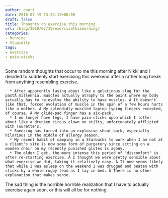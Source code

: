```yaml
---
author: court
date: 2010-07-19 13:32:12+00:00
draft: false
title: Thoughts on exercise this morning
url: /blog/2010/07/19/exercisethismorning/
categories:
- Running
- Stupidity
tags:
- exercise
- pain-sticks
---
```


Some random thoughts that occur to me this morning after Nikki and I decided to suddenly start exercising this weekend after a rather long break from anything resembling exercise.



	  * After apparently laying about like a gelatinous slug for the pastÂ millennia, muscles actually atrophy to the point where my body actually has to re-evolve the ability to have muscles. Â It doesn't like that, forced evolution of muscle in the span of a few hours hurts like a mother. Â My splendidly-muscled laptop typing fingers excepted, of course. Â My glide-pad finger has a six-pack.
	  * I no longer have legs, I have pain-sticks upon which I totter about like a drunken circus clown on stilts, unfortunately afflicted with Tourette's.
	  * Sneezing has turned into an explosive shout-bark, especially hilarious in the middle of allergy season.
	  * My recent habit of camping in a Starbucks to work when I am not at a client's site is now some form of purgatory since sitting on a wooden chair on my recently punished glutes is agony.
	  * The older I get, the more intense this period of "discomfort" is after re-starting exercise. Â I thought we were pretty sensible about what exercise we did, taking it relatively easy. Â It now seems likely that while I was asleep on the weekend I was drugged and beaten with sticks by a whole rugby team as I lay in bed. Â There is no other explanation that makes sense.

The sad thing is the horrible horrible realization that I have to actually exercise again soon, or this will all be for nothing.
